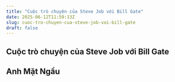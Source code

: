 ```yaml
---
title: "Cuộc trò chuyện của Steve Job với Bill Gate"
date: 2025-06-12T11:59:13Z
slug: cuoc-tro-chuyen-cua-steve-job-voi-bill-gate
draft: false
---
```


## Cuộc trò chuyện của Steve Job với Bill Gate

## Anh Mặt Ngầu

